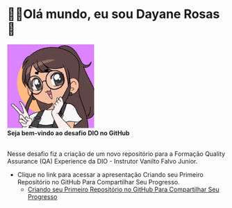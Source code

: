 <div>
  <h1 align="left">
  👋🏼Olá mundo, eu sou Dayane Rosas🥰
  </h1>
  
<div align="reght">
  <a href="https://github.com/dayane-rosas/dio-desafio-github-primeiro-repositorio/blob/main/ezgif.com-gif-maker.gif">
    <img src="ezgif.com-gif-maker.gif" width="200">
  </a>
  </div>

<div align='left'>
  <b> Seja bem-vindo ao desafio DIO no GitHub </b>
</div><br>

  <p align="left">
    Nesse desafio fiz a criação de um novo repositório para a Formação Quality Assurance (QA) Experience da DIO - Instrutor Vanilto Falvo Junior.
<p align="left">

 
- Clique no link para acessar a apresentação Criando seu Primeiro Repositório no GitHub Para Compartilhar Seu Progresso. 
  - <a href='https://drive.google.com/file/d/1IZu0qohv1JOmxjEra1lknDiiStU68bl4/view'>Criando seu Primeiro Repositório no GitHub Para Compartilhar Seu Progresso </a>
